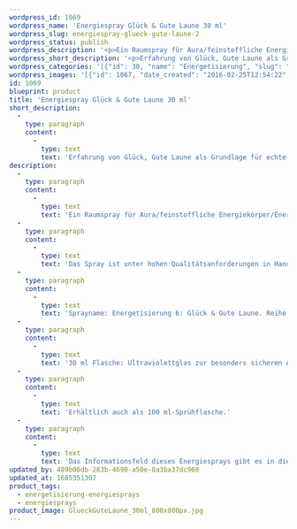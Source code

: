```yaml
---
wordpress_id: 1069
wordpress_name: 'Energiespray Glück & Gute Laune 30 ml'
wordpress_slug: energiespray-glueck-gute-laune-2
wordpress_status: publish
wordpress_description: '<p>Ein Raumspray für Aura/feinstoffliche Energiekörper/Energiefelder in Räumen mit einem aktivierbaren Informationsfeld zu Glück und Gute Laune sowie dem energetischen Zugang zu den dazugehörigen universellen Wissenspools.</p><p>Das Spray ist unter hohen Qualitätsanforderungen in Handarbeit in Deutschland hergestellt aus mehrfach gereinigtem und energetisiertem Wasser (76%, konserviert mit 96%igem Weingeist (24%). Abgestimmt auf die Energie ist die Komposition von naturreinen ätherischen Ölen* (Duftrichtung: Vanilleartig, zart, heiter).</p><p>Sprayname: Energetisierung 6: Glück &amp; Gute Laune. Reihe: Energetisierung</p><p>30 ml Flasche: Ultraviolettglas zur besonders sicheren Aufbewahrung mit hochwertigem, goldfarbenen Metallpumpzerstäuber (Steigrohr: Plastik). Etikett: Wasserfest, leicht energetisiert mit dem Informationsfeld des Airsprays.</p><p>Erhältlich auch als 100 ml-Sprühflasche.</p><p>Das Informationsfeld dieses Energiesprays gibt es in diesem Shop auch als <a href="https://my.feenbaum.de/produkt-kategorie/energiebilder/fotokarten/energetisierung-fotokarten/">Fotokarte</a>, <a href="https://my.feenbaum.de/produkt-kategorie/energiebilder/wandbilder/energetisierung/">Wandbild</a> und <a href="https://my.feenbaum.de/produkt-kategorie/energiekissen/energetisierung-energiekissen/">Energiekissen</a></p><p><a href="https://my.feenbaum.de/anwendung-energiesprays/">Anwendungshinweise</a></p>'
wordpress_short_description: '<p>Erfahrung von Glück, Gute Laune als Grundlage für echte Freude</p>'
wordpress_categories: '[{"id": 30, "name": "Energetisierung", "slug": "energetisierung-energiesprays"}, {"id": 29, "name": "Energiesprays", "slug": "energiesprays"}]'
wordpress_images: '[{"id": 1067, "date_created": "2016-02-25T12:54:22", "date_created_gmt": "2016-02-25T10:54:22", "date_modified": "2016-02-25T12:54:22", "date_modified_gmt": "2016-02-25T10:54:22", "src": "https://my.feenbaum.de/wp-content/uploads/2016/02/GlueckGuteLaune_30ml_800x800px.jpg", "name": "GlueckGuteLaune_30ml_800x800px", "alt": ""}, {"id": 996, "date_created": "2016-02-25T01:53:01", "date_created_gmt": "2016-02-24T23:53:01", "date_modified": "2016-02-25T01:53:01", "date_modified_gmt": "2016-02-24T23:53:01", "src": "https://my.feenbaum.de/wp-content/uploads/2016/02/6-Gl\u00fcck-Gute-Laune_800x800-W.jpg", "name": "6-Gl\u00fcck-Gute Laune_800x800-W", "alt": ""}]'
id: 1069
blueprint: product
title: 'Energiespray Glück & Gute Laune 30 ml'
short_description:
  -
    type: paragraph
    content:
      -
        type: text
        text: 'Erfahrung von Glück, Gute Laune als Grundlage für echte Freude'
description:
  -
    type: paragraph
    content:
      -
        type: text
        text: 'Ein Raumspray für Aura/feinstoffliche Energiekörper/Energiefelder in Räumen mit einem aktivierbaren Informationsfeld zu Glück und Gute Laune sowie dem energetischen Zugang zu den dazugehörigen universellen Wissenspools.'
  -
    type: paragraph
    content:
      -
        type: text
        text: 'Das Spray ist unter hohen Qualitätsanforderungen in Handarbeit in Deutschland hergestellt aus mehrfach gereinigtem und energetisiertem Wasser (76%, konserviert mit 96%igem Weingeist (24%). Abgestimmt auf die Energie ist die Komposition von naturreinen ätherischen Ölen* (Duftrichtung: Vanilleartig, zart, heiter).'
  -
    type: paragraph
    content:
      -
        type: text
        text: 'Sprayname: Energetisierung 6: Glück & Gute Laune. Reihe: Energetisierung'
  -
    type: paragraph
    content:
      -
        type: text
        text: '30 ml Flasche: Ultraviolettglas zur besonders sicheren Aufbewahrung mit hochwertigem, goldfarbenen Metallpumpzerstäuber (Steigrohr: Plastik). Etikett: Wasserfest, leicht energetisiert mit dem Informationsfeld des Airsprays.'
  -
    type: paragraph
    content:
      -
        type: text
        text: 'Erhältlich auch als 100 ml-Sprühflasche.'
  -
    type: paragraph
    content:
      -
        type: text
        text: 'Das Informationsfeld dieses Energiesprays gibt es in diesem Shop auch als Fotokarte, Wandbild und Energiekissen'
updated_by: 489b06db-283b-4690-a50e-8a3ba37dc968
updated_at: 1685351307
product_tags:
  - energetisierung-energiesprays
  - energiesprays
product_image: GlueckGuteLaune_30ml_800x800px.jpg
---
```

